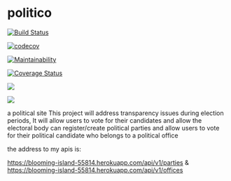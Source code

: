 # politico

[![Build Status](https://travis-ci.com/tatendamar/politico.svg?branch=develop)](https://travis-ci.com/tatendamar/politico)

[![codecov](https://codecov.io/gh/tatendamar/politico/branch/develop/graph/badge.svg)](https://codecov.io/gh/tatendamar/politico)

[![Maintainability](https://api.codeclimate.com/v1/badges/f8b081557397be46329f/maintainability)](https://codeclimate.com/github/tatendamar/politico/maintainability)

[![Coverage Status](https://coveralls.io/repos/github/tatendamar/politico/badge.svg?branch=develop)](https://coveralls.io/github/tatendamar/politico?branch=develop)

![](https://img.shields.io/david/dev/tatendamar/politico.svg?style=flat)

![](https://img.shields.io/npm/l/express.svg?style=flat)

a political site
This project will address transparency issues during election periods,
It will allow users to vote for their candidates and allow the electoral body can register/create political parties and allow users to vote for their political candidate who belongs to a political office

the address to my apis is:

https://blooming-island-55814.herokuapp.com/api/v1/parties
&
https://blooming-island-55814.herokuapp.com/api/v1/offices
